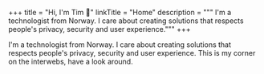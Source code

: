 +++
title = "Hi, I'm Tim 👋"
linkTitle = "Home"
description = """
I'm a technologist from Norway. I care about creating solutions that
respects people's privacy, security and user experience."""
+++

I'm a technologist from Norway. I care about creating solutions that respects
people's privacy, security and user experience. This is my corner on the
interwebs, have a look around.
